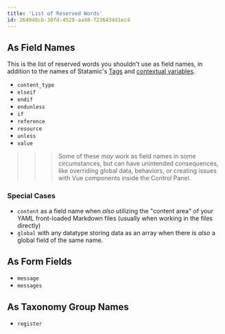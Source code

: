 ```yaml
---
title: 'List of Reserved Words'
id: 264048cb-30fd-4529-aa48-7236434d1ec4
---
```

## As Field Names

This is the list of reserved words you shouldn't use as field names, in addition to the names of Statamic's [Tags](/tags) and [contextual variables](/variables).

- `content_type`
- `elseif`
- `endif`
- `endunless`
- `if`
- `reference`
- `resource`
- `unless`
- `value`

>>> Some of these _may_ work as field names in some circumstances, but can have unintended consequences, like overriding global data, behaviors, or creating issues with Vue components inside the Control Panel.

### Special Cases

- `content` as a field name when _also_ utilizing the "content area" of your YAML front-loaded Markdown files (usually when working in the files directly)
- `global` with any datatype storing data as an array when there is _also_ a global field of the same name.

## As Form Fields

- `message`
- `messages`

## As Taxonomy Group Names
- `register`

